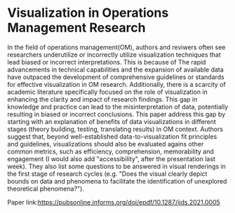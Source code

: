 Visualization in Operations Management Research
===

In the field of operations management(OM), authors and reviwers often see researchers underutilize or incorrectly utilize visualization techniques that lead biased or incorrect interpretations.
This is because of The rapid advancements in technical capabilities and the expansion of available data have outpaced the development of comprehensive guidelines or standards for effective visualization in OM research.
Additionally, there is a scarcity of academic literature specifically focused on the role of visualization in enhancing the clarity and impact of research findings. 
This gap in knowledge and practice can lead to the misinterpretation of data, potentially resulting in biased or incorrect conclusions.
This paper address this gap by starting with an explanation of benefits of data visualizations in different stages (theory building, testing, translating results) in OM context.
Authors suggest that, beyond well-established data-to-visualization fit principles and guidelines, visualizations should also be evaluated agains other common metrics, such as efficiency, comprehension, memorability and engagement (I would also add "accessibility", after the presentation last week).
They also list some questions to be answered in visual renderings in the first stage of research cycles (e.g. "Does the visual clearly depict bounds on data and phenomena to facilitate the identification of unexplored theoretical phenomena?").


Paper link:https://pubsonline.informs.org/doi/epdf/10.1287/ijds.2021.0005
